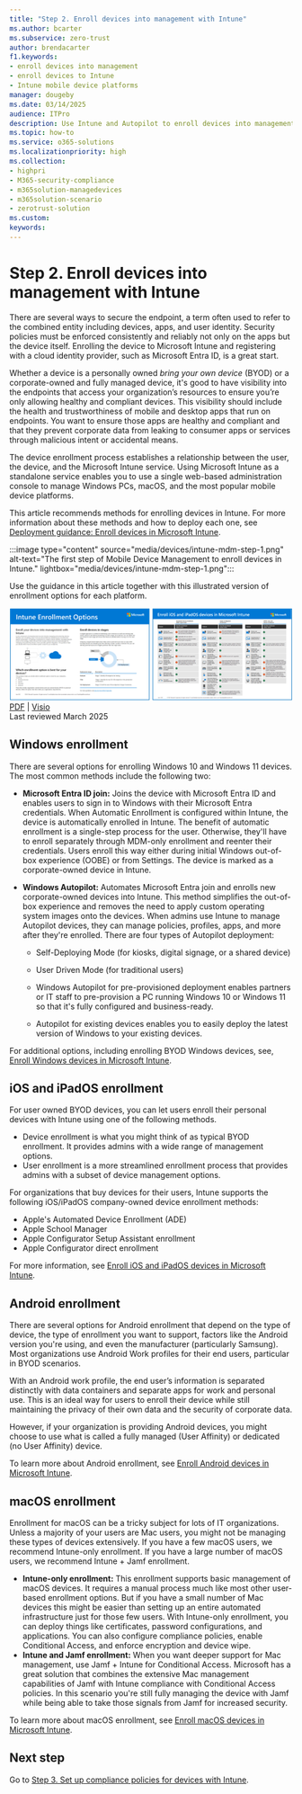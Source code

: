 ```yaml
---
title: "Step 2. Enroll devices into management with Intune"
ms.author: bcarter
ms.subservice: zero-trust
author: brendacarter
f1.keywords:
- enroll devices into management
- enroll devices to Intune
- Intune mobile device platforms
manager: dougeby
ms.date: 03/14/2025
audience: ITPro
description: Use Intune and Autopilot to enroll devices into management to ensure the apps running on them are compliant and to prevent corporate data leaks.
ms.topic: how-to
ms.service: o365-solutions
ms.localizationpriority: high
ms.collection:
- highpri
- M365-security-compliance
- m365solution-managedevices
- m365solution-scenario
- zerotrust-solution
ms.custom: 
keywords: 
---
```


# Step 2. Enroll devices into management with Intune

There are several ways to secure the endpoint, a term often used to refer to the combined entity including devices, apps, and user identity. Security policies must be enforced consistently and reliably not only on the apps but the device itself. Enrolling the device to Microsoft Intune and registering with a cloud identity provider, such as Microsoft Entra ID, is a great start.

Whether a device is a personally owned *bring your own device* (BYOD) or a corporate-owned and fully managed device, it's good to have visibility into the endpoints that access your organization’s resources to ensure you’re only allowing healthy and compliant devices. This visibility should include the health and trustworthiness of mobile and desktop apps that run on endpoints. You want to ensure those apps are healthy and compliant and that they prevent corporate data from leaking to consumer apps or services through malicious intent or accidental means.

The device enrollment process establishes a relationship between the user, the device, and the Microsoft Intune service. Using Microsoft Intune as a standalone service enables you to use a single web-based administration console to manage Windows PCs, macOS, and the most popular mobile device platforms.

This article recommends methods for enrolling devices in Intune. For more information about these methods and how to deploy each one, see [Deployment guidance: Enroll devices in Microsoft Intune](/mem/intune-service/fundamentals/deployment-guide-enrollment).

:::image type="content" source="media/devices/intune-mdm-step-1.png" alt-text="The first step of Mobile Device Management to enroll devices in Intune." lightbox="media/devices/intune-mdm-step-1.png":::

Use the guidance in this article together with this illustrated version of enrollment options for each platform.

[![Thumbnail verson of the two pages of the Intune Enrollment Options poster](media/devices/msft-intune-enrollment-options-thumb-landscape.png)](https://download.microsoft.com/download/e/6/2/e6233fdd-a956-4f77-93a5-1aa254ee2917/msft-intune-enrollment-options.pdf) <br/> [PDF](https://download.microsoft.com/download/e/6/2/e6233fdd-a956-4f77-93a5-1aa254ee2917/msft-intune-enrollment-options.pdf) | [Visio](https://download.microsoft.com/download/e/6/2/e6233fdd-a956-4f77-93a5-1aa254ee2917/msft-intune-enrollment-options.vsdx) <br/> Last reviewed March 2025

## Windows enrollment

There are several options for enrolling Windows 10 and Windows 11 devices. The most common methods include the following two:

- **Microsoft Entra ID join:** Joins the device with Microsoft Entra ID and enables users to sign in to Windows with their Microsoft Entra credentials. When Automatic Enrollment is configured within Intune, the device is automatically enrolled in Intune. The benefit of automatic enrollment is a single-step process for the user. Otherwise, they'll have to enroll separately through MDM-only enrollment and reenter their credentials. Users enroll this way either during initial Windows out-of-box experience (OOBE) or from Settings. The device is marked as a corporate-owned device in Intune.
- **Windows Autopilot:** Automates Microsoft Entra join and enrolls new corporate-owned devices into Intune. This method simplifies the out-of-box experience and removes the need to apply custom operating system images onto the devices. When admins use Intune to manage Autopilot devices, they can manage policies, profiles, apps, and more after they're enrolled. There are four types of Autopilot deployment:

  - Self-Deploying Mode (for kiosks, digital signage, or a shared device)

  - User Driven Mode (for traditional users)

  - Windows Autopilot for pre-provisioned deployment enables partners or IT staff to pre-provision a PC running Windows 10 or Windows 11 so that it's fully configured and business-ready.

  - Autopilot for existing devices enables you to easily deploy the latest version of Windows to your existing devices.

For additional options, including enrolling BYOD Windows devices, see, [Enroll Windows devices in Microsoft Intune](/mem/intune-service/fundamentals/deployment-guide-enrollment-windows).

## iOS and iPadOS enrollment

For user owned BYOD devices, you can let users enroll their personal devices with Intune using one of the following methods.

- Device enrollment is what you might think of as typical BYOD enrollment. It provides admins with a wide range of management options.
- User enrollment is a more streamlined enrollment process that provides admins with a subset of device management options.

For organizations that buy devices for their users, Intune supports the following iOS/iPadOS company-owned device enrollment methods:

- Apple's Automated Device Enrollment (ADE)
- Apple School Manager
- Apple Configurator Setup Assistant enrollment
- Apple Configurator direct enrollment

For more information, see [Enroll iOS and iPadOS devices in Microsoft Intune](/mem/intune-service/fundamentals/deployment-guide-enrollment-ios-ipados).

## Android enrollment

There are several options for Android enrollment that depend on the type of device, the type of enrollment you want to support, factors like the Android version you're using, and even the manufacturer (particularly Samsung). Most organizations use Android Work profiles for their end users, particular in BYOD scenarios.

With an Android work profile, the end user’s information is separated distinctly with data containers and separate apps for work and personal use. This is an ideal way for users to enroll their device while still maintaining the privacy of their own data and the security of corporate data.

However, if your organization is providing Android devices, you might choose to use what is called a fully managed (User Affinity) or dedicated (no User Affinity) device.

To learn more about Android enrollment, see [Enroll Android devices in Microsoft Intune](/mem/intune-service/fundamentals/deployment-guide-enrollment-android).

## macOS enrollment

Enrollment for macOS can be a tricky subject for lots of IT organizations. Unless a majority of your users are Mac users, you might not be managing these types of devices extensively. If you have a few macOS users, we recommend Intune-only enrollment. If you have a large number of macOS users, we recommend Intune + Jamf enrollment.

- **Intune-only enrollment:** This enrollment supports basic management of macOS devices. It requires a manual process much like most other user-based enrollment options. But if you have a small number of Mac devices this might be easier than setting up an entire automated infrastructure just for those few users. With Intune-only enrollment, you can deploy things like certificates, password configurations, and applications. You can also configure compliance policies, enable Conditional Access, and enforce encryption and device wipe.
- **Intune and Jamf enrollment:** When you want deeper support for Mac management, use Jamf + Intune for Conditional Access. Microsoft has a great solution that combines the extensive Mac management capabilities of Jamf with Intune compliance with Conditional Access policies. In this scenario you're still fully managing the device with Jamf while being able to take those signals from Jamf for increased security.

To learn more about macOS enrollment, see [Enroll macOS devices in Microsoft Intune](/mem/intune-service/fundamentals/deployment-guide-enrollment-macos).

## Next step

Go to [Step 3. Set up compliance policies for devices with Intune](manage-devices-with-intune-compliance-policies.md).
